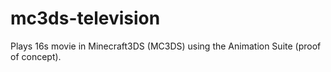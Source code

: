 # mc3ds-television
Plays 16s movie in Minecraft3DS (MC3DS) using the Animation Suite (proof of concept).
